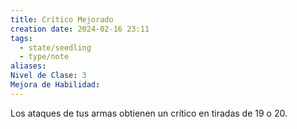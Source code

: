 ```yaml
---
title: Crítico Mejorado
creation date: 2024-02-16 23:11
tags:
  - state/seedling
  - type/note
aliases: 
Nivel de Clase: 3
Mejora de Habilidad:
---
```

Los ataques de tus armas obtienen un crítico en tiradas de 19 o 20.

